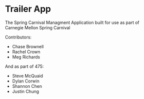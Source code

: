 Trailer App
===

The Spring Carnival Managment Application built for use as part of Carnegie Mellon Spring Carnival


Contributors:
- Chase Brownell
- Rachel Crown
- Meg Richards

And as part of 475:
- Steve McQuaid
- Dylan Corwin
- Shannon Chen
- Justin Chung
